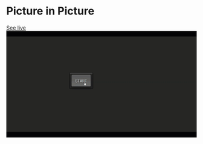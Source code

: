 # Picture in Picture

[See live](https://olena-ageyeva.github.io/picture-in-picture/)
![Preview](./preview.gif)
